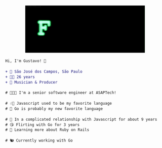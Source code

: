 <p align="center">
    <img height="150" src="https://github.com/un-versed/un-versed/blob/main/NvI.gif?raw=true"/>
</p>

```diff
Hi, I'm Gustavo! 👋

+ 📍 São José dos Campos, São Paulo
+ 🖖🏻 26 years
+ 🎼 Musician & Producer

# 👨🏻‍💻 I'm a senior software engineer at ASAPTech!

# ☝🏻 Javascript used to be my favorite language
# 🤔 Go is probably my new favorite language

# 💖 In a complicated relationship with Javascript for about 9 years
# 😘 Flirting with Go for 3 years
# 🔭 Learning more about Ruby on Rails

# 🐿️ Currently working with Go
```

